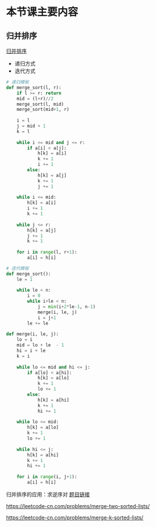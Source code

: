 # 本节课主要内容

## 归并排序

[归并排序](https://www.acwing.com/problem/content/description/789/)

- 递归方式
- 迭代方式

```python
# 递归模板
def merge_sort(l, r):
    if l >= r: return
    mid = (l+r)//2
    merge_sort(l, mid)
    merge_sort(mid+1, r)
    
    i = l 
    j = mid + 1
    k = l
    
    while i <= mid and j <= r:
        if a[i] < a[j]:
            h[k] = a[i]
            k += 1
            i += 1
        else:
            h[k] = a[j]
            k += 1
            j += 1
    
    while i <= mid:
        h[k] = a[i]
        i += 1
        k += 1
    
    while j <= r:
        h[k] = a[j]
        j += 1
        k += 1
    
    for i in range(l, r+1):
        a[i] = h[i]
```

```python
# 迭代模板
def merge_sort():
    le = 1
    
    while le < n:
        i = 0
        while i+le < n:
            j = min(i+2*le-1, n-1)
            merge(i, le, j)
            i = j+1
        le += le
        
def merge(i, le, j):
    lo = i
    mid = lo + le  - 1
    hi = i + le
    k = i
    
    while lo <= mid and hi <= j:
        if a[lo] < a[hi]:
            h[k] = a[lo]
            k += 1
            lo += 1
        else:
            h[k] = a[hi]
            k += 1
            hi += 1
    
    while lo <= mid:
        h[k] = a[lo]
        k += 1
        lo += 1
    
    while hi <= j:
        h[k] = a[hi]
        k += 1
        hi += 1
    
    for i in range(i, j+1):
        a[i] = h[i]
```


归并排序的应用：求逆序对
[题目链接](https://www.acwing.com/problem/content/description/790/)

https://leetcode-cn.com/problems/merge-two-sorted-lists/

https://leetcode-cn.com/problems/merge-k-sorted-lists/


